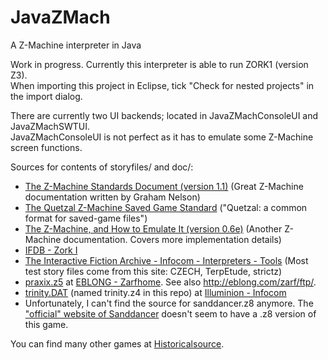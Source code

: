 # JavaZMach
A Z-Machine interpreter in Java

Work in progress. Currently this interpreter is able to run ZORK1 (version Z3).<br>
When importing this project in Eclipse, tick "Check for nested projects" in the import dialog.

There are currently two UI backends; located in JavaZMachConsoleUI and JavaZMachSWTUI.<br>
JavaZMachConsoleUI is not perfect as it has to emulate some Z-Machine screen functions.

Sources for contents of storyfiles/ and doc/:
 * [The Z-Machine Standards Document (version 1.1)](http://inform-fiction.org/zmachine/standards/z1point1)
 (Great Z-Machine documentation written by Graham Nelson)
 * [The Quetzal Z-Machine Saved Game Standard](http://inform-fiction.org/zmachine/standards/quetzal)
 ("Quetzal: a common format for saved-game files")
 * [The Z-Machine, and How to Emulate It (version 0.6e)](https://www.ifarchive.org/if-archive/infocom/interpreters/specification/zspec02/zmach06e.pdf)
 (Another Z-Machine documentation. Covers more implementation details)
 * [IFDB - Zork I](https://ifdb.tads.org/viewgame?id=0dbnusxunq7fw5ro)
 * [The Interactive Fiction Archive - Infocom - Interpreters - Tools](http://ifarchive.org/indexes/if-archive/infocom/interpreters/tools/)
 (Most test story files come from this site: CZECH, TerpEtude, strictz)
 * [praxix.z5](http://eblong.com/zarf/ftp/praxix.z5) at [EBLONG - Zarfhome](http://eblong.com/zarf/ftp/). See also http://eblong.com/zarf/ftp/.
 * [trinity.DAT](https://if.illuminion.de/infocom/trinity.DAT) (named trinity.z4 in this repo) at [Illuminion - Infocom](https://if.illuminion.de/infocom.html)
 *  Unfortunately, I can't find the source for sanddancer.z8 anymore. The ["official" website of Sanddancer](http://sand-dancer.textories.com/) doesn't seem to have a .z8 version of this game.

You can find many other games at [Historicalsource](https://github.com/historicalsource/).
